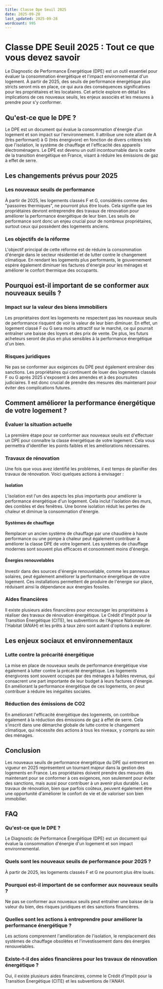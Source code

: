 ```yaml
---
title: Classe Dpe Seuil 2025
date: 2025-09-28
last_updated: 2025-09-28
wordcount: 995
---
```


# Classe DPE Seuil 2025 : Tout ce que vous devez savoir

Le Diagnostic de Performance Énergétique (DPE) est un outil essentiel pour évaluer la consommation énergétique et l'impact environnemental d'un logement. À partir de 2025, des seuils de performance énergétique plus stricts seront mis en place, ce qui aura des conséquences significatives pour les propriétaires et les locataires. Cet article explore en détail les implications de ces nouveaux seuils, les enjeux associés et les mesures à prendre pour s'y conformer.

## Qu'est-ce que le DPE ?

Le DPE est un document qui évalue la consommation d'énergie d'un logement et son impact sur l'environnement. Il attribue une note allant de A (très performant) à G (très énergivore) en fonction de divers critères tels que l'isolation, le système de chauffage et l'efficacité des appareils électroménagers. Le DPE est devenu un outil incontournable dans le cadre de la transition énergétique en France, visant à réduire les émissions de gaz à effet de serre.

## Les changements prévus pour 2025

### Les nouveaux seuils de performance

À partir de 2025, les logements classés F et G, considérés comme des "passoires thermiques", ne pourront plus être loués. Cela signifie que les propriétaires devront entreprendre des travaux de rénovation pour améliorer la performance énergétique de leur bien. Les seuils de performance sont donc un enjeu crucial pour de nombreux propriétaires, surtout ceux qui possèdent des logements anciens.

### Les objectifs de la réforme

L'objectif principal de cette réforme est de réduire la consommation d'énergie dans le secteur résidentiel et de lutter contre le changement climatique. En rendant les logements plus performants, le gouvernement espère également diminuer les factures d'énergie pour les ménages et améliorer le confort thermique des occupants.

## Pourquoi est-il important de se conformer aux nouveaux seuils ?

### Impact sur la valeur des biens immobiliers

Les propriétaires dont les logements ne respectent pas les nouveaux seuils de performance risquent de voir la valeur de leur bien diminuer. En effet, un logement classé F ou G sera moins attractif sur le marché, ce qui pourrait entraîner une baisse des loyers et des prix de vente. De plus, les futurs acheteurs seront de plus en plus sensibles à la performance énergétique d'un bien.

### Risques juridiques

Ne pas se conformer aux exigences du DPE peut également entraîner des sanctions. Les propriétaires qui continuent de louer des logements classés F ou G après 2025 s'exposent à des amendes et à des poursuites judiciaires. Il est donc crucial de prendre des mesures dès maintenant pour éviter des complications futures.

## Comment améliorer la performance énergétique de votre logement ?

### Évaluer la situation actuelle

La première étape pour se conformer aux nouveaux seuils est d'effectuer un DPE pour connaître la classe énergétique de votre logement. Cela vous permettra d'identifier les points faibles et les améliorations nécessaires.

### Travaux de rénovation

Une fois que vous avez identifié les problèmes, il est temps de planifier des travaux de rénovation. Voici quelques actions à envisager :

#### Isolation

L'isolation est l'un des aspects les plus importants pour améliorer la performance énergétique d'un logement. Cela inclut l'isolation des murs, des combles et des fenêtres. Une bonne isolation réduit les pertes de chaleur et diminue la consommation d'énergie.

#### Systèmes de chauffage

Remplacer un ancien système de chauffage par une chaudière à haute performance ou une pompe à chaleur peut également contribuer à améliorer la classe DPE de votre logement. Les systèmes de chauffage modernes sont souvent plus efficaces et consomment moins d'énergie.

#### Énergies renouvelables

Investir dans des sources d'énergie renouvelable, comme les panneaux solaires, peut également améliorer la performance énergétique de votre logement. Ces installations permettent de produire de l'énergie sur place, réduisant ainsi la dépendance aux énergies fossiles.

### Aides financières

Il existe plusieurs aides financières pour encourager les propriétaires à réaliser des travaux de rénovation énergétique. Le Crédit d'Impôt pour la Transition Énergétique (CITE), les subventions de l'Agence Nationale de l'Habitat (ANAH) et les prêts à taux zéro sont autant d'options à explorer.

## Les enjeux sociaux et environnementaux

### Lutte contre la précarité énergétique

La mise en place de nouveaux seuils de performance énergétique vise également à lutter contre la précarité énergétique. Les logements énergivores sont souvent occupés par des ménages à faibles revenus, qui consacrent une part importante de leur budget à leurs factures d'énergie. En améliorant la performance énergétique de ces logements, on peut contribuer à réduire les inégalités sociales.

### Réduction des émissions de CO2

En améliorant l'efficacité énergétique des logements, on contribue également à la réduction des émissions de gaz à effet de serre. Cela s'inscrit dans une démarche globale de lutte contre le changement climatique, qui nécessite des actions à tous les niveaux, y compris au sein des ménages.

## Conclusion

Les nouveaux seuils de performance énergétique du DPE qui entreront en vigueur en 2025 représentent un tournant majeur dans la gestion des logements en France. Les propriétaires doivent prendre des mesures dès maintenant pour se conformer à ces exigences, non seulement pour éviter des sanctions, mais aussi pour contribuer à un avenir plus durable. Les travaux de rénovation, bien que parfois coûteux, peuvent également être une opportunité d'améliorer le confort de vie et de valoriser son bien immobilier.

## FAQ

### Qu'est-ce que le DPE ?

Le Diagnostic de Performance Énergétique (DPE) est un document qui évalue la consommation d'énergie d'un logement et son impact environnemental.

### Quels sont les nouveaux seuils de performance pour 2025 ?

À partir de 2025, les logements classés F et G ne pourront plus être loués.

### Pourquoi est-il important de se conformer aux nouveaux seuils ?

Ne pas se conformer aux nouveaux seuils peut entraîner une baisse de la valeur du bien, des risques juridiques et des sanctions financières.

### Quelles sont les actions à entreprendre pour améliorer la performance énergétique ?

Les actions comprennent l'amélioration de l'isolation, le remplacement des systèmes de chauffage obsolètes et l'investissement dans des énergies renouvelables.

### Existe-t-il des aides financières pour les travaux de rénovation énergétique ?

Oui, il existe plusieurs aides financières, comme le Crédit d'Impôt pour la Transition Énergétique (CITE) et les subventions de l'ANAH.
